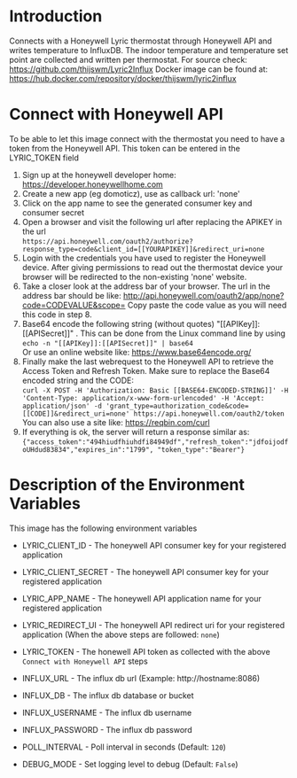 # Introduction
Connects with a Honeywell Lyric thermostat through Honeywell API and writes temperature to InfluxDB.
The indoor temperature and temperature set point are collected and written per thermostat.
For source check: https://github.com/thijswm/Lyric2Influx
Docker image can be found at: https://hub.docker.com/repository/docker/thijswm/lyric2influx

# Connect with Honeywell API
To be able to let this image connect with the thermostat you need to have a token from the Honeywell API.
This token can be entered in the LYRIC_TOKEN field

1. Sign up at the honeywell developer home: https://developer.honeywellhome.com
2. Create a new app (eg domoticz), use as callback url: 'none'
3. Click on the app name to see the generated consumer key and consumer secret
4. Open a browser and visit the following url after replacing the APIKEY in the url  
`https://api.honeywell.com/oauth2/authorize?response_type=code&client_id=[[YOURAPIKEY]]&redirect_uri=none`
5. Login with the credentials you have used to register the Honeywell device. After giving permissions to read out the thermostat device your browser will be redirected to the non-existing 'none' website.
6.  Take a closer look at the address bar of your browser. The url in the address bar should be like: http://api.honeywell.com/oauth2/app/none?code=CODEVALUE&scope=
Copy paste the code value as you will need this code in step 8.
7. Base64 encode the following string (without quotes) "[[APIKey]]:[[APISecret]]" . This can be done from the Linux command line by using  
`echo -n "[[APIKey]]:[[APISecret]]" | base64`  
Or use an online website like: https://www.base64encode.org/
8. Finally make the last webrequest to the Honeywell API to retrieve the Access Token and Refresh Token. Make sure to replace the Base64 encoded string and the CODE:  
`curl -X POST -H 'Authorization: Basic [[BASE64-ENCODED-STRING]]' -H 'Content-Type: application/x-www-form-urlencoded' -H 'Accept: application/json' -d 'grant_type=authorization_code&code=[[CODE]]&redirect_uri=none' https://api.honeywell.com/oauth2/token`  
You can also use a site like: https://reqbin.com/curl
9. If everything is ok, the server will return a response similar as:  
`{"access_token":"494hiudfhiuhdfi84949df","refresh_token":"jdfoijodfoUHdud83834","expires_in":"1799", "token_type":"Bearer"}`

# Description of the Environment Variables
This image has the following environment variables 
- LYRIC_CLIENT_ID  - The honeywell API consumer key for your registered application
- LYRIC_CLIENT_SECRET - The honeywell API consumer key for your registered application
- LYRIC_APP_NAME - The honeywell API application name for your registered application
- LYRIC_REDIRECT_UI - The honeywell API redirect uri for your registered application (When the above steps are followed: `none`)
- LYRIC_TOKEN - The honewell API token as collected with the above `Connect with Honeywell API` steps

- INFLUX_URL - The influx db url (Example: http://hostname:8086)
- INFLUX_DB - The influx db database or bucket
- INFLUX_USERNAME - The influx db username
- INFLUX_PASSWORD - The influx db password

- POLL_INTERVAL - Poll interval in seconds (Default: `120`)
- DEBUG_MODE - Set logging level to debug (Default: `False`)
